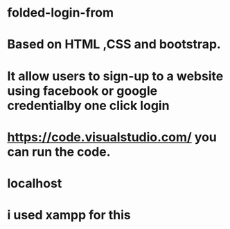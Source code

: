 # folded-login-from
# Based on HTML ,CSS and bootstrap.
# It allow users to sign-up to a website using facebook or google  credentialby one click login
# https://code.visualstudio.com/ you can run the code.
# localhost 
# i used xampp for this
